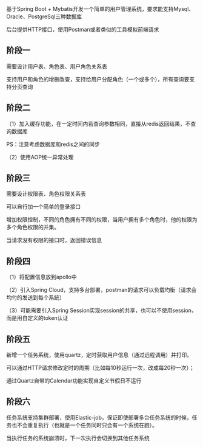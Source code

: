 基于Spring Boot + Mybatis开发一个简单的用户管理系统，要求能支持Mysql、Oracle、PostgreSql三种数据库

后台提供HTTP接口，使用Postman或者类似的工具模拟前端请求
## 阶段一

需要设计用户表、角色表、用户角色关系表

支持用户和角色的增删改查，支持给用户分配角色（一个或多个），所有查询要支持分页查询
## 阶段二

（1）加入缓存功能，在一定时间内若查询参数相同，直接从redis返回结果，不查询数据库

PS：注意考虑数据库和redis之间的同步

（2）使用AOP统一异常处理
## 阶段三

需要设计权限表、角色权限关系表

可以自行加一个简单的登录接口

增加权限控制，不同的角色拥有不同的权限，当用户拥有多个角色时，他的权限为多个角色权限的并集。

当请求没有权限的接口时，返回错误信息
## 阶段四

（1）将配置信息放到apollo中

（2）引入Spring Cloud，支持多台部署，postman的请求可以负载均衡（请求会均匀的发送到每个系统）

（3）可能需要引入Spring Session实现session的共享，也可以不使用session，而是用自定义的token认证
## 阶段五

新增一个任务系统，使用quartz，定时获取用户信息（通过远程调用）并打印。

可以通过HTTP请求修改定时的周期（比如每10秒运行一次，改成每20秒一次）；

通过Quartz自带的Calendar功能实现自定义节假日不运行
## 阶段六

任务系统支持集群部署，使用Elastic-job，保证即使部署多台任务系统的时候，任务也不会重复执行（也就是一个任务同时只会有一个系统在跑）。

当执行任务的系统崩溃时，下一次执行会切换到其他任务系统
